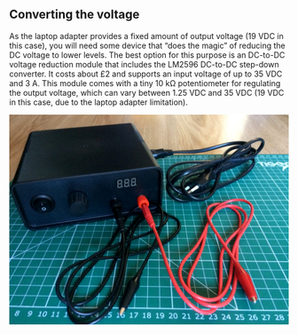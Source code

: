 ## Converting the voltage

As the laptop adapter provides a fixed amount of output voltage (19 VDC in this case), you will need some device that “does the magic” of reducing the DC voltage to lower levels. The best option for this purpose is an DC-to-DC voltage reduction module that includes the LM2596 DC-to-DC step-down converter. It costs about £2 and supports an input voltage of up to 35 VDC and 3 A. This module comes with a tiny 10 kΩ potentiometer for regulating the output voltage, which can vary between 1.25 VDC and 35 VDC (19 VDC in this case, due to the laptop adapter limitation).

![the complete adaptor](images/step1.jpg)
